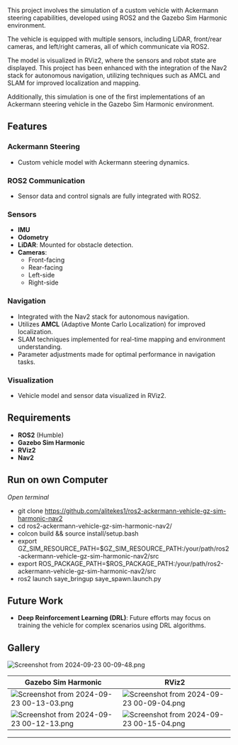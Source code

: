 This project involves the simulation of a custom vehicle with Ackermann steering capabilities, developed using ROS2 and the Gazebo Sim Harmonic environment.

The vehicle is equipped with multiple sensors, including LiDAR, front/rear cameras, and left/right cameras, all of which communicate via ROS2.

The model is visualized in RViz2, where the sensors and robot state are displayed. This project has been enhanced with the integration of the Nav2 stack for autonomous navigation, utilizing techniques such as AMCL and SLAM for improved localization and mapping.

Additionally, this simulation is one of the first implementations of an Ackermann steering vehicle in the Gazebo Sim Harmonic environment.

## Features

### Ackermann Steering

- Custom vehicle model with Ackermann steering dynamics.

### ROS2 Communication

- Sensor data and control signals are fully integrated with ROS2.

### Sensors

- **IMU**
- **Odometry**
- **LiDAR**: Mounted for obstacle detection.
- **Cameras**:
    - Front-facing
    - Rear-facing
    - Left-side
    - Right-side

### Navigation

- Integrated with the Nav2 stack for autonomous navigation.
- Utilizes **AMCL** (Adaptive Monte Carlo Localization) for improved localization.
- SLAM techniques implemented for real-time mapping and environment understanding.
- Parameter adjustments made for optimal performance in navigation tasks.

### Visualization

- Vehicle model and sensor data visualized in RViz2.

## Requirements

- **ROS2** (Humble)
- **Gazebo Sim Harmonic**
- **RViz2**
- **Nav2**

## Run on own Computer
*Open terminal*
- git clone https://github.com/alitekes1/ros2-ackermann-vehicle-gz-sim-harmonic-nav2
- cd ros2-ackermann-vehicle-gz-sim-harmonic-nav2/
- colcon build && source install/setup.bash
- export GZ_SIM_RESOURCE_PATH=$GZ_SIM_RESOURCE_PATH:/your/path/ros2-ackermann-vehicle-gz-sim-harmonic-nav2/src
- export ROS_PACKAGE_PATH=$ROS_PACKAGE_PATH:/your/path/ros2-ackermann-vehicle-gz-sim-harmonic-nav2/src
- ros2 launch saye_bringup saye_spawn.launch.py

## Future Work

- **Deep Reinforcement Learning (DRL)**: Future efforts may focus on training the vehicle for complex scenarios using DRL algorithms.

## Gallery

![Screenshot from 2024-09-23 00-09-48.png](https://github.com/user-attachments/assets/dd5604c6-014e-4a7a-9a2f-c4dd237abb37)

|**Gazebo Sim Harmonic**|**RViz2**|
|---|---|
|![Screenshot from 2024-09-23 00-13-03.png](https://github.com/user-attachments/assets/1d2b56f7-34c1-4b01-9a85-fb01ceab5bd6)|![Screenshot from 2024-09-23 00-09-04.png](https://github.com/user-attachments/assets/ba6853fd-4143-4b4d-bbc6-072895e4c75e)|
|![Screenshot from 2024-09-23 00-12-13.png](https://github.com/user-attachments/assets/477cce7b-995b-471e-a684-4d82bee0fc34)|![Screenshot from 2024-09-23 00-15-04.png](https://github.com/user-attachments/assets/bf9ad916-14a6-4b62-a799-4169a767e4dd)|

---